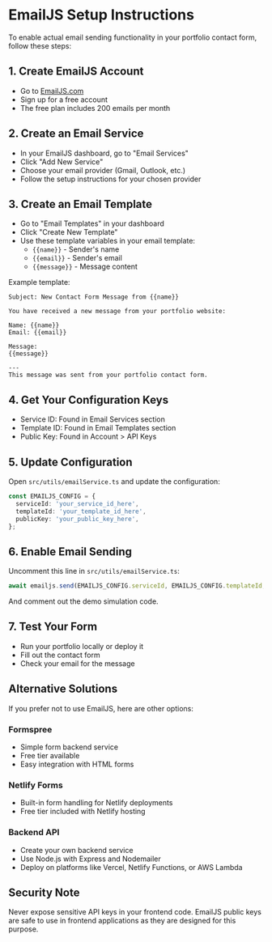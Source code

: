 # EmailJS Setup Instructions

To enable actual email sending functionality in your portfolio contact form, follow these steps:

## 1. Create EmailJS Account
- Go to [EmailJS.com](https://www.emailjs.com/)
- Sign up for a free account
- The free plan includes 200 emails per month

## 2. Create an Email Service
- In your EmailJS dashboard, go to "Email Services"
- Click "Add New Service"
- Choose your email provider (Gmail, Outlook, etc.)
- Follow the setup instructions for your chosen provider

## 3. Create an Email Template
- Go to "Email Templates" in your dashboard
- Click "Create New Template"
- Use these template variables in your email template:
  - `{{name}}` - Sender's name
  - `{{email}}` - Sender's email
  - `{{message}}` - Message content

Example template:
```
Subject: New Contact Form Message from {{name}}

You have received a new message from your portfolio website:

Name: {{name}}
Email: {{email}}

Message:
{{message}}

---
This message was sent from your portfolio contact form.
```

## 4. Get Your Configuration Keys
- Service ID: Found in Email Services section
- Template ID: Found in Email Templates section  
- Public Key: Found in Account > API Keys

## 5. Update Configuration
Open `src/utils/emailService.ts` and update the configuration:

```typescript
const EMAILJS_CONFIG = {
  serviceId: 'your_service_id_here',
  templateId: 'your_template_id_here', 
  publicKey: 'your_public_key_here',
};
```

## 6. Enable Email Sending
Uncomment this line in `src/utils/emailService.ts`:
```typescript
await emailjs.send(EMAILJS_CONFIG.serviceId, EMAILJS_CONFIG.templateId, data, EMAILJS_CONFIG.publicKey);
```

And comment out the demo simulation code.

## 7. Test Your Form
- Run your portfolio locally or deploy it
- Fill out the contact form
- Check your email for the message

## Alternative Solutions

If you prefer not to use EmailJS, here are other options:

### Formspree
- Simple form backend service
- Free tier available
- Easy integration with HTML forms

### Netlify Forms
- Built-in form handling for Netlify deployments
- Free tier included with Netlify hosting

### Backend API
- Create your own backend service
- Use Node.js with Express and Nodemailer
- Deploy on platforms like Vercel, Netlify Functions, or AWS Lambda

## Security Note
Never expose sensitive API keys in your frontend code. EmailJS public keys are safe to use in frontend applications as they are designed for this purpose.
